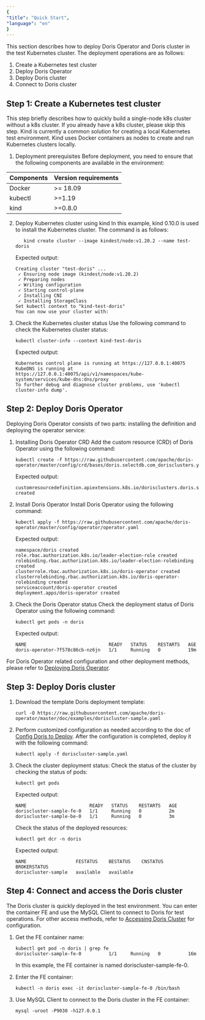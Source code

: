 ```yaml
---
{
"title": "Quick Start",
"language": "en"
}
---
```


<!-- 
Licensed to the Apache Software Foundation (ASF) under one
or more contributor license agreements.  See the NOTICE file
distributed with this work for additional information
regarding copyright ownership.  The ASF licenses this file
to you under the Apache License, Version 2.0 (the
"License"); you may not use this file except in compliance
with the License.  You may obtain a copy of the License at
  http://www.apache.org/licenses/LICENSE-2.0
Unless required by applicable law or agreed to in writing,
software distributed under the License is distributed on an
"AS IS" BASIS, WITHOUT WARRANTIES OR CONDITIONS OF ANY
KIND, either express or implied.  See the License for the
specific language governing permissions and limitations
under the License.
-->
This section describes how to deploy Doris Operator and Doris cluster in the test Kubernetes cluster.
The deployment operations are as follows:
1. Create a Kubernetes test cluster
2. Deploy Doris Operator
3. Deploy Doris cluster
4. Connect to Doris cluster

## Step 1: Create a Kubernetes test cluster
This step briefly describes how to quickly build a single-node k8s cluster without a k8s cluster. If you already have a k8s cluster, please skip this step.
Kind is currently a common solution for creating a local Kubernetes test environment. Kind uses Docker containers as nodes to create and run Kubernetes clusters locally.

1. Deployment prerequisites
   Before deployment, you need to ensure that the following components are available in the environment:

| Components | Version requirements |
|------------|----------------------|
| Docker     | \>= 18.09            |
| kubectl    | \>=1.19              |
| kind       | \>=0.8.0             |

2. Deploy Kubernetes cluster using kind
   In this example, kind 0.10.0 is used to install the Kubernetes cluster. The command is as follows:

   ```
      kind create cluster --image kindest/node:v1.20.2 --name test-doris
   ```
   Expected output:
   ```
   Creating cluster "test-doris" ...
    ✓ Ensuring node image (kindest/node:v1.20.2)
    ✓ Preparing nodes
    ✓ Writing configuration
    ✓ Starting control-plane
    ✓ Installing CNI
    ✓ Installing StorageClass
   Set kubectl context to "kind-test-doris"
   You can now use your cluster with:
   ```
3. Check the Kubernetes cluster status Use the following command to check the Kubernetes cluster status:
   ```
   kubectl cluster-info --context kind-test-doris
   ```
   Expected output:
   ```
   Kubernetes control plane is running at https://127.0.0.1:40075
   KubeDNS is running at https://127.0.0.1:40075/api/v1/namespaces/kube-system/services/kube-dns:dns/proxy
   To further debug and diagnose cluster problems, use 'kubectl cluster-info dump'.
   ```
## Step 2: Deploy Doris Operator
Deploying Doris Operator consists of two parts: installing the definition and deploying the operator service:
1. Installing Doris Operator CRD
   Add the custom resource (CRD) of Doris Operator using the following command:
   ```
   kubectl create -f https://raw.githubusercontent.com/apache/doris-operator/master/config/crd/bases/doris.selectdb.com_dorisclusters.yaml
   ```
   Expected output:
   ```
   customresourcedefinition.apiextensions.k8s.io/dorisclusters.doris.selectdb.com created
   ```
2. Install Doris Operator
   Install Doris Operator using the following command:
   ```
   kubectl apply -f https://raw.githubusercontent.com/apache/doris-operator/master/config/operator/operator.yaml
   ```
   Expected output:
   ```
   namespace/doris created
   role.rbac.authorization.k8s.io/leader-election-role created
   rolebinding.rbac.authorization.k8s.io/leader-election-rolebinding created
   clusterrole.rbac.authorization.k8s.io/doris-operator created
   clusterrolebinding.rbac.authorization.k8s.io/doris-operator-rolebinding created
   serviceaccount/doris-operator created
   deployment.apps/doris-operator created
   ```
3. Check the Doris Operator status
   Check the deployment status of Doris Operator using the following command:
   ```
   kubectl get pods -n doris
   ```
   Expected output:
   ```
   NAME                              READY   STATUS    RESTARTS   AGE
   doris-operator-7f578c86cb-nz6jn   1/1     Running   0          19m
   ```
For Doris Operator related configuration and other deployment methods, please refer to [Deploying Doris Operator](./install-operator.md).
## Step 3: Deploy Doris cluster
1. Download the template Doris deployment template:
   ```
   curl -O https://raw.githubusercontent.com/apache/doris-operator/master/doc/examples/doriscluster-sample.yaml
   ```
2. Perform customized configuration as needed according to the doc of [Config Doris to Deploy](./install-config-cluster.md). After the configuration is completed, deploy it with the following command:
   ```
   kubectl apply -f doriscluster-sample.yaml
   ```
3. Check the cluster deployment status:
   Check the status of the cluster by checking the status of pods:
   ```
   kubectl get pods
   ```
   Expected output:
   ```
   NAME                       READY   STATUS    RESTARTS   AGE
   doriscluster-sample-fe-0   1/1     Running   0          2m
   doriscluster-sample-be-0   1/1     Running   0          3m
   ```
   Check the status of the deployed resources:
   ```
   kubectl get dcr -n doris
   ```
   Expected output:
   ```
   NAME                  FESTATUS    BESTATUS    CNSTATUS   BROKERSTATUS
   doriscluster-sample   available   available
   ```

## Step 4: Connect and access the Doris cluster

The Doris cluster is quickly deployed in the test environment. You can enter the container FE and use the MySQL Client to connect to Doris for test operations. For other access methods, refer to [Accessing Doris Cluster](./install-config-cluster.md#access-configuration) for configuration.
1. Get the FE container name:
   ```
   kubectl get pod -n doris | grep fe
   doriscluster-sample-fe-0          1/1     Running   0          16m
   ```
   In this example, the FE container is named doriscluster-sample-fe-0.

2. Enter the FE container:
   ```
   kubectl -n doris exec -it doriscluster-sample-fe-0 /bin/bash
   ```

3. Use MySQL Client to connect to the Doris cluster in the FE container:
   ```
   mysql -uroot -P9030 -h127.0.0.1
   ```